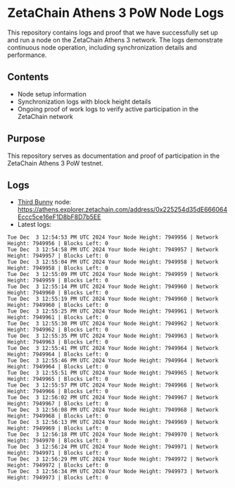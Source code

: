 # ZetaChain Athens 3 PoW Node Logs
This repository contains logs and proof that we have successfully set up and run a node on the ZetaChain Athens 3 network. The logs demonstrate continuous node operation, including synchronization details and performance.

## Contents
- Node setup information
- Synchronization logs with block height details
- Ongoing proof of work logs to verify active participation in the ZetaChain network

## Purpose
This repository serves as documentation and proof of participation in the ZetaChain Athens 3 PoW testnet.

## Logs

- [Third Bunny](https://thirdbunny.xyz/) node: https://athens.explorer.zetachain.com/address/0x225254d35dE666064Eccc5ce16eF1D8bF8D7b5EE
- Latest logs:
```
Tue Dec  3 12:54:53 PM UTC 2024 Your Node Height: 7949956 | Network Height: 7949956 | Blocks Left: 0
Tue Dec  3 12:54:58 PM UTC 2024 Your Node Height: 7949957 | Network Height: 7949957 | Blocks Left: 0
Tue Dec  3 12:55:04 PM UTC 2024 Your Node Height: 7949958 | Network Height: 7949958 | Blocks Left: 0
Tue Dec  3 12:55:09 PM UTC 2024 Your Node Height: 7949959 | Network Height: 7949959 | Blocks Left: 0
Tue Dec  3 12:55:14 PM UTC 2024 Your Node Height: 7949960 | Network Height: 7949960 | Blocks Left: 0
Tue Dec  3 12:55:19 PM UTC 2024 Your Node Height: 7949960 | Network Height: 7949960 | Blocks Left: 0
Tue Dec  3 12:55:25 PM UTC 2024 Your Node Height: 7949961 | Network Height: 7949961 | Blocks Left: 0
Tue Dec  3 12:55:30 PM UTC 2024 Your Node Height: 7949962 | Network Height: 7949962 | Blocks Left: 0
Tue Dec  3 12:55:35 PM UTC 2024 Your Node Height: 7949963 | Network Height: 7949963 | Blocks Left: 0
Tue Dec  3 12:55:41 PM UTC 2024 Your Node Height: 7949964 | Network Height: 7949964 | Blocks Left: 0
Tue Dec  3 12:55:46 PM UTC 2024 Your Node Height: 7949964 | Network Height: 7949964 | Blocks Left: 0
Tue Dec  3 12:55:51 PM UTC 2024 Your Node Height: 7949965 | Network Height: 7949965 | Blocks Left: 0
Tue Dec  3 12:55:57 PM UTC 2024 Your Node Height: 7949966 | Network Height: 7949966 | Blocks Left: 0
Tue Dec  3 12:56:02 PM UTC 2024 Your Node Height: 7949967 | Network Height: 7949967 | Blocks Left: 0
Tue Dec  3 12:56:08 PM UTC 2024 Your Node Height: 7949968 | Network Height: 7949968 | Blocks Left: 0
Tue Dec  3 12:56:13 PM UTC 2024 Your Node Height: 7949969 | Network Height: 7949969 | Blocks Left: 0
Tue Dec  3 12:56:18 PM UTC 2024 Your Node Height: 7949970 | Network Height: 7949970 | Blocks Left: 0
Tue Dec  3 12:56:24 PM UTC 2024 Your Node Height: 7949971 | Network Height: 7949971 | Blocks Left: 0
Tue Dec  3 12:56:29 PM UTC 2024 Your Node Height: 7949972 | Network Height: 7949972 | Blocks Left: 0
Tue Dec  3 12:56:34 PM UTC 2024 Your Node Height: 7949973 | Network Height: 7949973 | Blocks Left: 0
```
